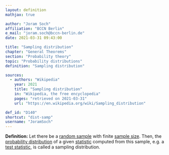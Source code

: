 ```yaml
---
layout: definition
mathjax: true

author: "Joram Soch"
affiliation: "BCCN Berlin"
e_mail: "joram.soch@bccn-berlin.de"
date: 2021-03-31 09:43:00

title: "Sampling distribution"
chapter: "General Theorems"
section: "Probability theory"
topic: "Probability distributions"
definition: "Sampling distribution"

sources:
  - authors: "Wikipedia"
    year: 2021
    title: "Sampling distribution"
    in: "Wikipedia, the free encyclopedia"
    pages: "retrieved on 2021-03-31"
    url: "https://en.wikipedia.org/wiki/Sampling_distribution"

def_id: "D140"
shortcut: "dist-samp"
username: "JoramSoch"
---
```



**Definition:** Let there be a [random sample](/D/samp) with finite [sample size](/D/samp-size). Then, the [probability distribution](/D/dist) of a given [statistic](/D/stat) computed from this sample, e.g. a [test statistic](/D/tstat), is called a sampling distribution.